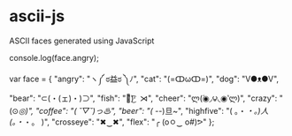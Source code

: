 ascii-js
========

ASCII faces generated using JavaScript

console.log(face.angry);

var face = {
    "angry": "ヽ༼ ಠ益ಠ ༽ﾉ",
    "cat": "(=ↀωↀ=)",
    "dog": "V●ᴥ●V",
    "bear": "⊂(・(ェ)・)⊃",
    "fish": "❥᷁)͜͡˒ ⋊",
    "cheer": "ლ(́◉◞౪◟◉‵ლ)",
    "crazy": "(⊙_◎)",
    "coffee": "( ˘▽˘)っ♨",
    "beer": "( -_-)旦~",
    "highfive": "( 。・_・。)人(。・_・。 )",
    "crosseye": "✖‿✖",
    "flex": "╭ (oㅇ‿ o#)ᕗ"
};
